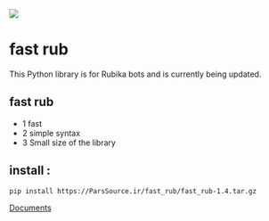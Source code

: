 <img src="https://fast-rub.ParsSource.ir/icon.jpg">

# fast rub

This Python library is for Rubika bots and is currently being updated.

## fast rub

- 1 fast
- 2 simple syntax
- 3 Small size of the library

## install :

```bash
pip install https://ParsSource.ir/fast_rub/fast_rub-1.4.tar.gz
```

[Documents](https://fast-rub.ParsSource.ir/index.html)



